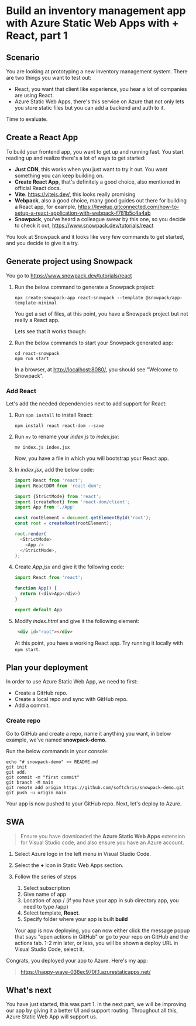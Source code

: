# Build an inventory management app with  Azure Static Web Apps with + React, part 1

## Scenario

You are looking at prototyping a new inventory management system. There are two things you want to test out:

- React, you want that client like experience, you hear a lot of companies are using React.
- Azure Static Web Apps, there's this service on Azure that not only lets you store static files but you can add a backend and auth to it.

Time to evaluate.

## Create a React App

To build your frontend app, you want to get up and running fast. You start reading up and realize there's a lot of ways to get started:

- **Just CDN**, this works when you just want to try it out. You want something you can keep building on.
- **Create React App**, that's definitely a good choice, also mentioned in official React docs.
- **Vite**. <https://vitejs.dev/>, this looks really promising
- **Webpack**, also a good choice, many good guides out there for building a React app, for example, <https://levelup.gitconnected.com/how-to-setup-a-react-application-with-webpack-f781b5c4a4ab>
- **Snowpack**, you've heard a colleague swear by this one, so you decide to check it out, <https://www.snowpack.dev/tutorials/react>

You look at Snowpack and it looks like very few commands to get started, and you decide to give it a try.

## Generate project using Snowpack

You go to <https://www.snowpack.dev/tutorials/react> 

1. Run the below command to generate a Snowpack project:

    ```console
    npx create-snowpack-app react-snowpack --template @snowpack/app-template-minimal
    ```

    You get a set of files, at this point, you have a Snowpack project but not really a React app.

    Lets see that it works though:

1. Run the below commands to start your Snowpack generated app:

   ```console
   cd react-snowpack
   npm run start
   ```

   In a browser, at <http://localhost:8080/>, you should see "Welcome to Snowpack".

### Add React

Let's add the needed dependencies next to add support for React:

1. Run `npm install` to install React:

    ```console
    npm install react react-dom --save
    ```

1. Run `mv` to rename your *index.js* to *index.jsx*:

    ```console
    mv index.js index.jsx
    ```

    Now, you have a file in which you will bootstrap your React app.

1. In *index.jsx*, add the below code:

    ```javascript
    import React from 'react';
    import ReactDOM from 'react-dom';
    
    import {StrictMode} from 'react';
    import {createRoot} from 'react-dom/client';
    import App from './App'
    
    const rootElement = document.getElementById('root');
    const root = createRoot(rootElement);
    
    root.render(
      <StrictMode>
        <App />
      </StrictMode>,
    );
    ```

1. Create *App.jsx* and give it the following code:

    ```javascript
    import React from 'react';
    
    function App() {
      return (<div>App</div>)
    }
    
    export default App
    ```

1. Modify *index.html* and give it the following element:

    ```html
     <div id="root"></div>
    ```

    At this point, you have a working React app. Try running it locally with `npm start`.

## Plan your deployment

In order to use Azure Static Web App, we need to first: 

- Create a GitHub repo.
- Create a local repo and sync with GitHub repo. 
- Add a commit.

### Create repo

Go to GitHub and create a repo, name it anything you want, in below example, we've named **snowpack-demo**.

Run the below commands in your console:

  ```console
  echo "# snowpack-demo" >> README.md
  git init
  git add.
  git commit -m "first commit"
  git branch -M main
  git remote add origin https://github.com/softchris/snowpack-demo.git
  git push -u origin main
  ```

  Your app is now pushed to your GitHub repo. Next, let's deploy to Azure.

## SWA

> Ensure you have downloaded the **Azure Static Web Apps** extension for Visual Studio code, and also ensure you have an Azure account.

1. Select Azure logo in the left menu in Visual Studio Code.
1. Select the **+** icon in Static Web Apps section.
1. Follow the series of steps
   1. Select subscription
   1. Give name of app
   1. Location of app / (if you have your app in sub directory app, you need to type /app)
   1. Select template, **React**. 
   1. Specify folder where your app is built **build**

   Your app is now deploying, you can now either click the message popup that says "open actions in GitHub" or go to your repo on GitHub and the actions tab. 1-2 min later, or less, you will be shown a deploy URL in Visual Studio Code, select it.

Congrats, you deployed your app to Azure. Here's my app:

> <https://happy-wave-036ec970f.1.azurestaticapps.net/>

## What's next

You have just started, this was part 1. In the next part, we will be improving our app by giving it a better UI and support routing. Throughout all this, Azure Static Web App will support us.
